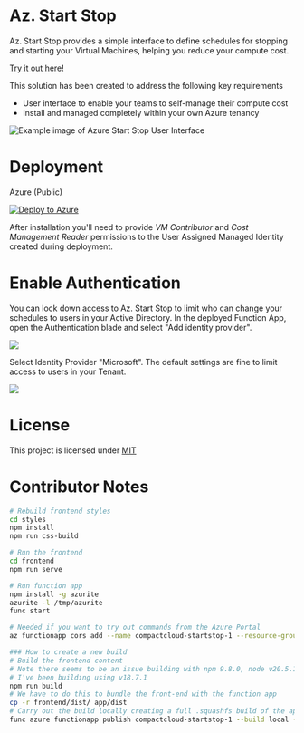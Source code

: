 # Az. Start Stop

Az. Start Stop provides a simple interface to define schedules for stopping and starting your Virtual Machines, helping you reduce your compute cost.

<a href="https://vmstartstopdemo.compactcloud.co.uk/">Try it out here!</a>

This solution has been created to address the following key requirements

- User interface to enable your teams to self-manage their compute cost
- Install and managed completely within your own Azure tenancy

![Example image of Azure Start Stop User Interface](./media/azStartStopUI.png)

# Deployment

Azure (Public)

[![Deploy to Azure](https://aka.ms/deploytoazurebutton)](https://portal.azure.com/#create/Microsoft.Template/uri/https%3A%2F%2Fraw.githubusercontent.com%2Fsg3-141-592%2FAzStartStop%2Fmain%2FmainTemplate.json)

After installation you'll need to provide _VM Contributor_ and _Cost Management Reader_ permissions to the User Assigned Managed Identity created during deployment.

# Enable Authentication
You can lock down access to Az. Start Stop to limit who can change your schedules to users in your Active Directory.
In the deployed Function App, open the Authentication blade and select "Add identity provider".

![](./media/authenticationBlade.png)

Select Identity Provider "Microsoft". The default settings are fine to limit access to users in your Tenant.

![](./media/defaultAuthenticationSettings.png)

# License

This project is licensed under [MIT](./LICENSE.md)

# Contributor Notes

``` bash
# Rebuild frontend styles
cd styles
npm install
npm run css-build

# Run the frontend
cd frontend
npm run serve

# Run function app
npm install -g azurite
azurite -l /tmp/azurite
func start

# Needed if you want to try out commands from the Azure Portal
az functionapp cors add --name compactcloud-startstop-1 --resource-group compactcloud-startstoptestdeploy --allowed-origins https://portal.azure.com

### How to create a new build
# Build the frontend content
# Note there seems to be an issue building with npm 9.8.0, node v20.5.1,
# I've been building using v18.7.1
npm run build
# We have to do this to bundle the front-end with the function app
cp -r frontend/dist/ app/dist
# Carry out the build locally creating a full .squashfs build of the app
func azure functionapp publish compactcloud-startstop-1 --build local --build-native-deps
```
